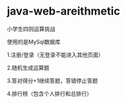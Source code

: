 # java-web-areithmetic
小学生四则运算挑战

使用的是MySql数据库

1.注册/登录（无登录不能进入其他页面）

2.随机生成运算题

3.答对得分+1继续答题，答错停止答题

4.排行榜（包含个人排行和总排行）
